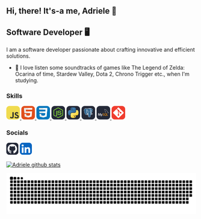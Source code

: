 Hi, there! It's-a me, Adriele :bug:	
------------------------------
Software Developer :desktop_computer:
------------------------------
I am a software developer passionate about crafting innovative and efficient solutions. 

*   :seedling:  I love listen some soundtracks of games like The Legend of Zelda: Ocarina of time, Stardew Valley, Dota 2, Chrono Trigger etc., when I'm studying.
  ### Skills   
<p style="text-align: left;">
    <a href="https://developer.mozilla.org/en-US/docs/Web/JavaScript" target="_blank" rel="noreferrer">
        <img src="https://github.com/tandpfun/skill-icons/blob/main/icons/JavaScript.svg" width="36" height="36" alt="JavaScript"/>
    </a>
    <a href="https://developer.mozilla.org/en-US/docs/Web/HTML" target="_blank" rel="noreferrer">
        <img src="https://github.com/tandpfun/skill-icons/blob/main/icons/HTML.svg" width="36" height="36" alt="HTML"/>
    </a>
    <a href="https://developer.mozilla.org/en-US/docs/Web/CSS" target="_blank" rel="noreferrer">
        <img src="https://github.com/tandpfun/skill-icons/blob/main/icons/CSS.svg" width="36" height="36" alt="CSS"/>
    </a>
    <a href="https://nodejs.org/en" target="_blank" rel="noreferrer">
        <img src="https://github.com/tandpfun/skill-icons/blob/main/icons/NodeJS-Dark.svg" width="36" height="36" alt="Node.js"/>
    </a>
    <a href="https://www.python.org/" target="_blank" rel="noreferrer">
        <img src="https://github.com/tandpfun/skill-icons/blob/main/icons/Python-Dark.svg" width="36" height="36" alt="Python" />
    </a>
    <a href="https://www.postgresql.org/" target="_blank" rel="noreferrer">
        <img src="https://github.com/tandpfun/skill-icons/blob/main/icons/PostgreSQL-Dark.svg" width="36" height="36" alt="PostgreSQL" />
    </a>
    <a href="https://www.mysql.com/" target="_blank" rel="noreferrer">
        <img src="https://github.com/tandpfun/skill-icons/blob/main/icons/MySQL-Dark.svg" width="36" height="36" alt="MySQL"/>
    </a>
    <a href="https://git-scm.com/" target="_blank" rel="noreferrer">
        <img src="https://github.com/tandpfun/skill-icons/blob/main/icons/Git.svg" width="36" height="36" alt="Git"/>
    </a>
</p>

### Socials    
<p align="left">
  
<a href="https://www.github.com/adrieleprimo" target="_blank" rel="noreferrer"><img src="https://github.com/tandpfun/skill-icons/blob/main/icons/Github-Dark.svg" width="32" height="32" /></a>
 <a href="https://www.linkedin.com/in/adrieleprimo" target="_blank" rel="noreferrer"><img src="https://github.com/tandpfun/skill-icons/blob/main/icons/LinkedIn.svg" width="32" height="32" /></a>

<a href="https://github.com/adrieleprimo">
 <img  src="https://github-readme-stats.vercel.app/api?username=adrieleprimo&show_icons=true&theme=dark&line_height=27&rank_icon=github" alt="Adriele github stats" width= "600px" align="center" >
  <p align="center">
</a>
                    

 







![github-contribution-grid-snake](https://github.com/adrieleprimo/adrieleprimo/blob/output/github-contribution-grid-snake.svg)
